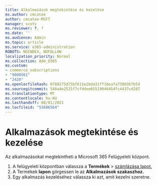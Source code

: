 ```yaml
---
title: Alkalmazások megtekintése és kezelése
ms.author: cmcatee
author: cmcatee-MSFT
manager: scotv
ms.reviewer: ?, ?
ms.date: ''
ms.audience: Admin
ms.topic: article
ms.service: o365-administration
ROBOTS: NOINDEX, NOFOLLOW
localization_priority: Normal
ms.collection: Adm_O365
ms.custom:
- commerce_subscriptions
- "9000561"
- "2420"
ms.openlocfilehash: 0789275d75bf611e2bda31ff16eafa730836fb54
ms.sourcegitcommit: 540a4e2515f7cfddee65519046454fc4437cd287
ms.translationtype: MT
ms.contentlocale: hu-HU
ms.lasthandoff: 08/01/2021
ms.locfileid: "53686564"
---
```

# <a name="how-to-view-and-manage-apps"></a>Alkalmazások megtekintése és kezelése

Az alkalmazásokat megtekintheti a Microsoft 365 Felügyeleti központ.

1. A felügyeleti központban válassza a **Termékek**  >  [számlázása lapot.](https://go.microsoft.com/fwlink/p/?linkid=842054)
2. A Termékek **lapon** görgessen le az **Alkalmazások szakaszhoz.**
3. Egy alkalmazás kezeléséhez válassza ki azt, amit kezelni szeretne.
